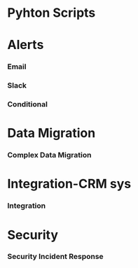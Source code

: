 # Pyhton Scripts

# Alerts
### Email
### Slack
### Conditional

# Data Migration
### Complex Data Migration

# Integration-CRM sys
### Integration

# Security
### Security Incident Response
